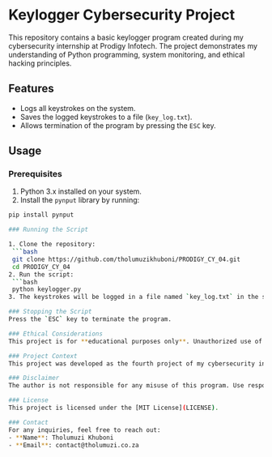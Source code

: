 # Keylogger Cybersecurity Project  

This repository contains a basic keylogger program created during my cybersecurity internship at Prodigy Infotech. The project demonstrates my understanding of Python programming, system monitoring, and ethical hacking principles.  

## Features  
- Logs all keystrokes on the system.  
- Saves the logged keystrokes to a file (`key_log.txt`).  
- Allows termination of the program by pressing the `ESC` key.  

## Usage  

### Prerequisites  
1. Python 3.x installed on your system.
2. Install the `pynput` library by running:  
  ```bash
  pip install pynput

### Running the Script  

1. Clone the repository:  
   ```bash
   git clone https://github.com/tholumuzikhuboni/PRODIGY_CY_04.git
   cd PRODIGY_CY_04
2. Run the script:  
   ```bash
   python keylogger.py
3. The keystrokes will be logged in a file named `key_log.txt` in the same directory.

### Stopping the Script  
Press the `ESC` key to terminate the program.  

### Ethical Considerations  
This project is for **educational purposes only**. Unauthorized use of keyloggers is illegal and unethical. Ensure you have proper authorization before deploying this program.  

### Project Context  
This project was developed as the fourth project of my cybersecurity internship at Prodigy Infotech. It highlights my skills in Python and cybersecurity practices.  

### Disclaimer  
The author is not responsible for any misuse of this program. Use responsibly and only on systems you own or have explicit permission to monitor.  

### License  
This project is licensed under the [MIT License](LICENSE).  

### Contact  
For any inquiries, feel free to reach out:  
- **Name**: Tholumuzi Khuboni  
- **Email**: contact@tholumuzi.co.za
